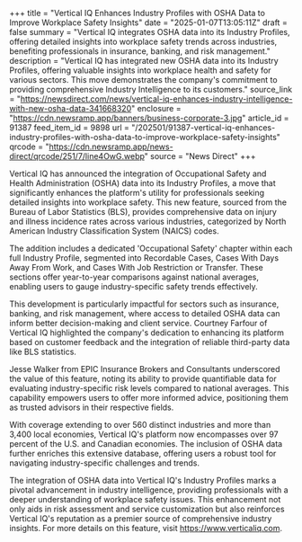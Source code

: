 +++
title = "Vertical IQ Enhances Industry Profiles with OSHA Data to Improve Workplace Safety Insights"
date = "2025-01-07T13:05:11Z"
draft = false
summary = "Vertical IQ integrates OSHA data into its Industry Profiles, offering detailed insights into workplace safety trends across industries, benefiting professionals in insurance, banking, and risk management."
description = "Vertical IQ has integrated new OSHA data into its Industry Profiles, offering valuable insights into workplace health and safety for various sectors. This move demonstrates the company's commitment to providing comprehensive Industry Intelligence to its customers."
source_link = "https://newsdirect.com/news/vertical-iq-enhances-industry-intelligence-with-new-osha-data-341668320"
enclosure = "https://cdn.newsramp.app/banners/business-corporate-3.jpg"
article_id = 91387
feed_item_id = 9898
url = "/202501/91387-vertical-iq-enhances-industry-profiles-with-osha-data-to-improve-workplace-safety-insights"
qrcode = "https://cdn.newsramp.app/news-direct/qrcode/251/7/line4OwG.webp"
source = "News Direct"
+++

<p>Vertical IQ has announced the integration of Occupational Safety and Health Administration (OSHA) data into its Industry Profiles, a move that significantly enhances the platform's utility for professionals seeking detailed insights into workplace safety. This new feature, sourced from the Bureau of Labor Statistics (BLS), provides comprehensive data on injury and illness incidence rates across various industries, categorized by North American Industry Classification System (NAICS) codes.</p><p>The addition includes a dedicated 'Occupational Safety' chapter within each full Industry Profile, segmented into Recordable Cases, Cases With Days Away From Work, and Cases With Job Restriction or Transfer. These sections offer year-to-year comparisons against national averages, enabling users to gauge industry-specific safety trends effectively.</p><p>This development is particularly impactful for sectors such as insurance, banking, and risk management, where access to detailed OSHA data can inform better decision-making and client service. Courtney Farfour of Vertical IQ highlighted the company's dedication to enhancing its platform based on customer feedback and the integration of reliable third-party data like BLS statistics.</p><p>Jesse Walker from EPIC Insurance Brokers and Consultants underscored the value of this feature, noting its ability to provide quantifiable data for evaluating industry-specific risk levels compared to national averages. This capability empowers users to offer more informed advice, positioning them as trusted advisors in their respective fields.</p><p>With coverage extending to over 560 distinct industries and more than 3,400 local economies, Vertical IQ's platform now encompasses over 97 percent of the U.S. and Canadian economies. The inclusion of OSHA data further enriches this extensive database, offering users a robust tool for navigating industry-specific challenges and trends.</p><p>The integration of OSHA data into Vertical IQ's Industry Profiles marks a pivotal advancement in industry intelligence, providing professionals with a deeper understanding of workplace safety issues. This enhancement not only aids in risk assessment and service customization but also reinforces Vertical IQ's reputation as a premier source of comprehensive industry insights. For more details on this feature, visit <a href='https://www.verticaliq.com' rel='nofollow' target='_blank'>https://www.verticaliq.com</a>.</p>